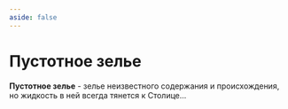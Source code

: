 ```yaml
---
aside: false
---
```


# Пустотное зелье

<ItemCard>
<Card style="overflow: hidden;" class="m-0">
    <template #header>
        <Image alt="user header" src="/assets/bestiary/usable/void_potion.gif" width="40%"/>
    </template>
    <template #title>Пустотное зелье</template>
    <template #content>
      <Divider />
      <h3>Получение:</h3>
      <ul>
      <li>Бартер</li>
      </ul>
      <Divider />
      <p>Текстура: bykkake747</p>
    </template>
</Card>
</ItemCard>

**Пустотное зелье** - зелье неизвестного содержания и происхождения, но жидкость в ней всегда тянется к Столице...


<br><br><br><br><br><br><br><br><br><br><br>